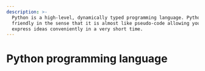 ```yaml
---
description: >-
  Python is a high-level, dynamically typed programming language. Python is so
  friendly in the sense that it is almost like pseudo-code allowing you to
  express ideas conveniently in a very short time.
---
```


# Python programming language

